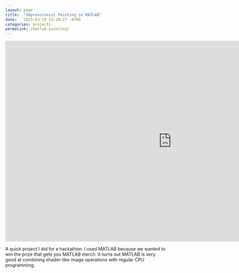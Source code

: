 ```yaml
---
layout: page
title:  "Impressionist Painting in MATLAB"
date:   2023-03-19 15:29:27 -0700
categories: projects
permalink: /matlab-painting/
---
```


<iframe width="1040" height="630" src="https://www.youtube.com/embed/x53X9bXVBYo?si=ziL6x3iFyoYNFbI6" title="YouTube video player" frameborder="0" allow="accelerometer; autoplay; clipboard-write; encrypted-media; gyroscope; picture-in-picture; web-share" allowfullscreen>
</iframe>
<p></p>

A quick project I did for a hackathon. I used MATLAB because we wanted to win the prize that gets you MATLAB merch. It turns out MATLAB is very good at combining shader-like image operations with regular CPU programming.